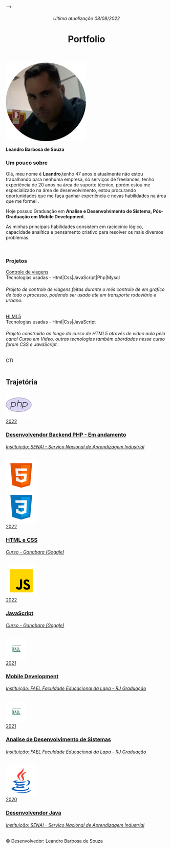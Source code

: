 <!DOCTYPE html>
<html lang="pt-BR">

<head>
  <meta charset="UTF-8">
  <meta http-equiv="X-UA-Compatible" content="IE=edge">
  <meta name="viewport" content="width=device-width, initial-scale=1.0">
  <script src="https://code.jquery.com/jquery-3.4.1.slim.min.js"
    integrity="sha384-J6qa4849blE2+poT4WnyKhv5vZF5SrPo0iEjwBvKU7imGFAV0wwj1yYfoRSJoZ+n"
    crossorigin="anonymous"></script>
  <script src="https://cdn.jsdelivr.net/npm/popper.js@1.16.0/dist/umd/popper.min.js"
    integrity="sha384-Q6E9RHvbIyZFJoft+2mJbHaEWldlvI9IOYy5n3zV9zzTtmI3UksdQRVvoxMfooAo"
    crossorigin="anonymous"></script>
  <script src="https://cdnjs.cloudflare.com/ajax/libs/font-awesome/5.13.0/js/all.min.js"></script>
  <link rel="stylesheet" href="https://cdnjs.cloudflare.com/ajax/libs/font-awesome/5.13.0/css/all.min.css">
  <link href="https://cdn.jsdelivr.net/npm/bootstrap@5.0.2/dist/css/bootstrap.min.css" rel="stylesheet"
    integrity="sha384-EVSTQN3/azprG1Anm3QDgpJLIm9Nao0Yz1ztcQTwFspd3yD65VohhpuuCOmLASjC" crossorigin="anonymous">-->
  <script src="https://cdn.jsdelivr.net/npm/bootstrap@5.0.2/dist/js/bootstrap.bundle.min.js"
    integrity="sha384-MrcW6ZMFYlzcLA8Nl+NtUVF0sA7MsXsP1UyJoMp4YLEuNSfAP+JcXn/tWtIaxVXM"
    crossorigin="anonymous"></script>
  <link href="https://fonts.googleapis.com/icon?family=Material+Icons" rel="stylesheet">
  <link rel="stylesheet" href="css/estilo.css">
  <title>Portfólio</title>
</head>
<body>
  <header>
    <h6>Ultima atualização 08/08/2022</h6>
    <h1>Portfolio</h1>
  </header>
  <section id="sobre">
    <article>
      <div>
        <p><img src="img/portfolio.jpg" alt="leandro Barbosa de Souza"> </p>
        <label> <strong>Leandro Barbosa de Souza</strong></label>
        <h3>Um pouco sobre</h3>
        <p> Olá, meu nome é <strong>Leandro</strong>,tenho 47 anos e atualmente não estou trabalhando para nenhuma empresa, só serviços de freelances, tenho experiência de 20 anos na área de suporte técnico, porém estou me especializado na área de desenvolvimento, estou procurando oportunidades que me faça ganhar experiência e novas habilidades na área que me formei .</p>
        <p>Hoje possuo Graduação em <strong>Analise e Desenvolvimento de Sistema, Pós-Graduação em Mobile
            Development</strong>.</p>
        <p>As minhas principais habilidades consistem em raciocínio lógico, capacidade analítica e pensamento criativo
          para
          resolver os mais diversos problemas.</p>
      </div>
    </article>
  </section>
  <br>
  <section class="projeto">
<h3>Projetos</h3>
      <div class="container">
        <div class="col">
          <div class="col">
            <a href="https://lbstec1.websiteseguro.com/controleviagens/" target="_blank">Controle de viagens </a><BR> Tecnologias usadas - Html|Css|JavaScript|Php|Mysql
            <div class="row">
              <H6>Projeto de controle de viagens feitas durante o mês controle de em grafico de todo o processo, podendo ser usado ate em transporte rodoviário e urbano.</H6>
            </div>
          </div>
          <div class="col">
            <a href="https://lbstec1.websiteseguro.com/htmlcss/" target="_blank">HLML5</a><BR> Tecnologias usadas - Html|Css|JavaScript
            <div class="row">
              <H6>Projeto construído ao longo do curso de HTML5 através de
               vídeo aula pelo canal Curso em Vídeo,
               outras tecnologias também abordadas nesse curso foram CSS e JavaScript.</H6>
            </div>
          </div>
          <div class="col">
            CTI
          </div>
        </div>
      </div>

  </section>
  <br>
  <section class="trajetoria">
    <h1>Trajetória</h1>
    <div class="container">
      <div class="row">
        <div class="col-md-12">
          <div class="main-timeline">
            <div class="timeline">
              <a href="#" class="timeline-content">
                <div class="timeline-icon"><img src="img/icons8-logo-php.svg"></div>
                <div class="timeline-year">2022</div>
                <h3 class="title">Desenvolvendor Backend PHP - Em andamento</h3>
                <p class="description">
                  <h6>Instituição: SENAI - Serviço Nacional de Aprendizagem Industrial</h6>
                </p>
              </a>
            </div>
            <div class="timeline">
              <a href="#" class="timeline-content">
                <div class="timeline-icon"><img src="img/icons8-html-5.svg"><br><img src="img/icons8-css3.svg"></div>
                <div class="timeline-year">2022</div>
                <h3 class="title">HTML e CSS</h3>
                <p class="description">
                  <h6>Curso - Ganabara (Goggle)</h6>
                </p>
              </a>
            </div>
          </div>
        </div>
      </div>
    </div>
    <div class="container">
      <div class="row">
        <div class="col-md-12">
          <div class="main-timeline">
            <div class="timeline">
              <a href="#" class="timeline-content">
                <div class="timeline-icon"><img src="img/icons8-javascript.svg"></div>
                <div class="timeline-year">2022</div>
                <h3 class="title">JavaScript</h3>
                <p class="description">
                  <h6> Curso - Ganabara (Goggle)</h6>
                </p>
              </a>
            </div>
            <div class="timeline">
              <a href="#" class="timeline-content">
                <div class="timeline-icon"><img src="img/fael.png"></div>
                <div class="timeline-year">2021</div>
                <h3 class="title">Mobile Development</h3>
                <p class="description">
                  <h6>Instituição: FAEL Faculdade Educacional da Lapa - RJ
                    Graduação</h6>
                </p>
              </a>
            </div>
          </div>
        </div>
      </div>
    </div>
    <div class="container">
      <div class="row">
        <div class="col-md-12">
          <div class="main-timeline">
            <div class="timeline">
              <a href="#" class="timeline-content">
                <div class="timeline-icon"><img src="img/fael.png"></div>
                <div class="timeline-year">2021</div>
                <h3 class="title">Analíse de Desenvolvimento de Sistemas</h3>
                <p class="description">
                  <h6>Instituição: FAEL Faculdade Educacional da Lapa - RJ                    Graduação</h6>
                </p>
              </a>
            </div>
            <div class="timeline">
              <a href="#" class="timeline-content">
                <div class="timeline-icon"><img src="img/icons8-logo-java-coffee-cup.svg"></div>
                <div class="timeline-year">2020</div>
                <h3 class="title">Desenvolvendor Java</h3>
                <p class="description">
                  <h6>Instituição: SENAI - Serviço Nacional de Aprendizagem Industrial</h6>
                </p>
              </a>
            </div>
          </div>
        </div>
      </div>
    </div>
  </section>
  <footer>
    <p>&copy; Desenvolvedor: Leandro Barbosa de Souza</p>
  </footer>
  
</body>

</html>